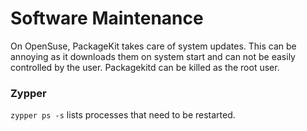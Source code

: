 # Software Maintenance

On OpenSuse, PackageKit takes care of system updates. This can be annoying as it downloads them on system start and can not be easily controlled by the user. Packagekitd can be killed as the root user.

### Zypper

`zypper ps -s` lists processes that need to be restarted.

